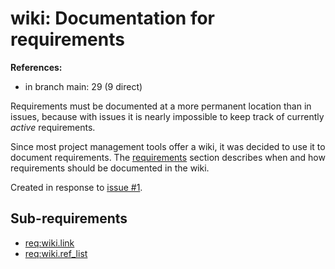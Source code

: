 # wiki: Documentation for requirements

**References:**

- in branch main: 29 (9 direct)

Requirements must be documented at a more permanent location than in issues,
because with issues it is nearly impossible to keep track of currently *active* requirements.

Since most project management tools offer a wiki, it was decided to use it to document requirements.
The [requirements](5-Requirements) section describes when and how requirements should be documented in the wiki.

Created in response to [issue #1](https://github.com/mhatzl/mantra/issues/1).

## Sub-requirements

- [req:wiki.link](5-REQ-wiki.link)
- [req:wiki.ref_list](5-REQ-wiki.ref_list)
